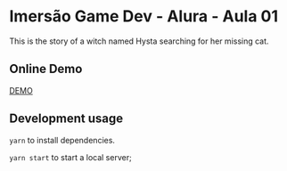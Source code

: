# Imersão Game Dev - Alura - Aula 01

This is the story of a witch named Hysta searching for her missing cat.

## Online Demo

[DEMO](#!)

## Development usage

`yarn` to install dependencies.

`yarn start` to start a local server;
